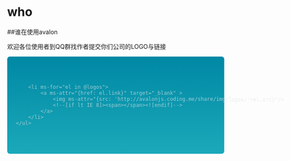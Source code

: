 # who

##谁在使用avalon
<p>欢迎各位使用者到QQ群找作者提交你们公司的LOGO与链接</p>

<script src="//cdn.bootcss.com/avalon.js/2.1.0/avalon.js"></script>

<script type="text/javascript">
    var logos = [
        {
            src: "qunar.jpg",
            link: "http://www.qunar.com/"
        }, {
            src: "wuxian.baidu.jpg",
            link: "http://wuxian.baidu.com/"
        }, {
            src: "market.baidu.jpg",
            link: "javascript:void 0"
        }, {
            src: "baidutuiguang.jpeg",
            link: "http://tuiguang.baidu.com"
        },
        {
            src: "bianfeng.png",
            link: "http://www.bianfeng.com/"
        },
        {
            src: "octmami_logo.png",
            link: "http://octmami.com/"
        },
        {
            src: "ccssoft.jpg",
            link: "http://www.ccssoft.com.cn/"
        }, {
            src: "maimaiys.png",
            link: "http://www.maimaiys.com/"
        }, {
            src: "quanshi_logo.jpg",
            link: "http://www.quanshi.com/"
        }, {
            src: "ronglian.png",
            link: "http://www.ronglian.com/"
        }, {
            src: "sdl_logo.png",
            link: "http://www.cloudary.com.cn/"
        }, {
            src: "sohulogo.png",
            link: "http://www.sohu.com/"
        }, {
            src: "ustack.png",
            link: "http://www.ustack.com/"
        }, {
            src: "wiz.jpg",
            link: "https://note.wiz.cn/"
        }, {
            src: "wps.jpg",
            link: "https://vip.wps.cn/"
        }, {
            src: "xiaojukeji.png",
            link: "http://www.xiaojukeji.com/website/index.html"
        }, {
            src: "isoftstone.png",
            link: "http://www.isoftstone.com/cn/industries/insurance.aspx?id=insurance"
        }, {
            src: "cevlink.png",
            link: "http://www.cevlink.com/"
        }, {
            src: "xiezhe.png",
            link: "http://xizhe.it"
        }, {
            src: "chinaedu.jpg",
            link: "http://www.chinaedu.net/"
        }, {
            src: "itangyuan.png",
            link: "http://itangyuan.com"
        }, {
            src: "syntop_logo.png",
            link: "http://www.syntop.com"
        }, {
            src: "angelcrunch.png",
            link: "http://angelcrunch.com/"
        }, {
            src: "newwwedu.png",
            link: "http://www.newwwedu.com/"
        }, {
            src: "vcb.jpg",
            link: "http://crmdemo.vcb.cn/loginview.aspx?ReturnUrl=/default.aspx"
        }, {
            src: "niaobushi.png",
            link: "http://www.niaobushi360.com/"
        }, {
            src: "mokylin.png",
            link: "http://www.mokylin.com/"
        }, {
            src: "aiispo.jpg",
            link: "http://aiispo.cn/"
        }, {
            src: "wohuizhong.png",
            link: "http://www.wohuizhong.com/"
        }, {
            src: "kagou.png",
            link: "http://www.cargopm.com/dzg-system-front/#!/home"
        }, {
            src: "easyzhx.png",
            link: "http://www.easyzhx.com/"
        },
        {
            src: "aoyou.jpg",
            title: "中青旅遨游网",
            link: "http://www.aoyou.com/"
        },
        {
            src: "86shop.jpg",
            title: "86店管家",
            link: "http://shop.86583.com/Login"
        },
        {
            src: "goopal.png",
            title: "果仁市场",
            link: "https://www.goopal.com.cn/wx/about-us.html"
        },
        {
            src: "qixin.png",
            title: "启信宝",
            link: "http://www.qixin.com/"
        }

    ];

    avalon.define({
        $id: "logos",
        logos: logos
    });
</script>
<style>
    .logos {
        width: 980px;
        margin: 0 auto;
        padding: 20px;
        overflow: hidden;
        *zoom: 1;
    }

    .logos li{
        float: left;
        width: 140px;
        height: 140px;
        line-height: 140px;
        overflow: hidden;
        margin: 24px;
        text-align:center;
        background: #fff;
        border-radius: 10px;
    }

    .logos li:after,.logos li span{
        display:inline-block;
        *display:inline;
        *zoom:1;
        width:0;
        height:100%;
        vertical-align:middle;
    }
    .logos li:after{
        content:'';
    }

    .logos li img{
        display:inline-block;
        *display:inline;
        *zoom:1;
        vertical-align:middle;
        font-size:16px;
        width: 120px;
    }
    .logos li a{
        display: inline-block;
        width: 100%;
        height: 100%;
    }
    .container {
        padding-right: 15px;
        padding-left: 15px;
        margin-right: auto;
        margin-left: auto;
    }
    .jumbotron{
        border-radius: 6px;

        position: relative;
        padding: 30px 0;
        color: rgba(255, 255, 255, 0.6);
        text-shadow: 0 1px 0 rgba(0, 0, 0, 0.1);
        background-color: #1ba9ba;
        background-image: -webkit-gradient(linear, left top, left bottom, from(#0088a4), to(#1ba9ba));
        background-image: -webkit-linear-gradient(top, #0088a4 0, #1ba9ba 100%);
        background-image: -o-linear-gradient(top, #0088a4 0, #1ba9ba 100%);
        background-image: linear-gradient(to bottom, #0088a4 0, #1ba9ba 100%);
        filter: progid:DXImageTransform.Microsoft.gradient(startColorstr='#0088a4', endColorstr='#1ba9ba', GradientType=0);
        background-repeat: repeat-x;

    }
    .jumbotron:after{
        position: static;
    }
    .projects-header {

        text-align: center;
        margin: 60px 0 10px;
        font-weight: 200;
        margin-bottom: 40px;
        display: block;
        margin-left: auto;
        margin-right: auto;
    }
    .projects-header h2{
        color:#1ba9ba;
    }
    .projects-header p{
        color:#ccc;
    }
    .page-header {
        padding-bottom: 9px;
        margin: 40px 0 20px;
        border-bottom: 1px solid #eee;
    }
</style>

<div class="row jumbotron">
    <ul class="logos" ms-controller="logos">

        <li ms-for="el in @logos">
            <a ms-attr="{href: el.link}" target="_blank" >
                <img ms-attr="{src: 'http://avalonjs.coding.me/share/img/logos/'+el.src}"/>
                <!--[if lt IE 8]><span></span><![endif]-->
            </a>
        </li>
    </ul>
</div>